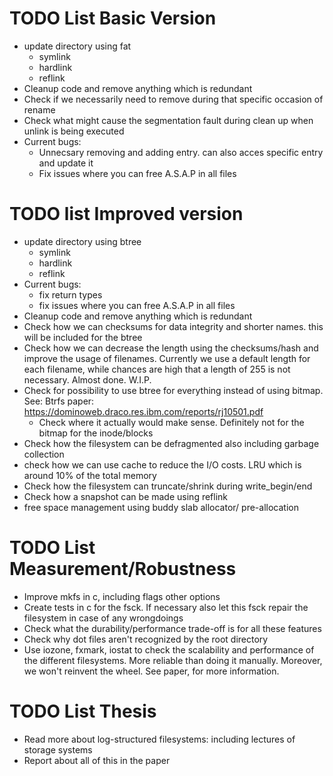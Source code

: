 # TODO List Basic Version
- update directory using fat
  - symlink
  - hardlink
  - reflink
- Cleanup code and remove anything which is redundant
- Check if we necessarily need to remove during that specific occasion of rename
- Check what might cause the segmentation fault during clean up when unlink is being executed
- Current bugs:
  - Unnecsary removing and adding entry. can also acces specific entry and update it
  - Fix issues where you can free A.S.A.P in all files

# TODO list Improved version
- update directory using btree
  - symlink
  - hardlink
  - reflink
- Current bugs:
  - fix return types
  - fix issues where you can free A.S.A.P in all files
- Cleanup code and remove anything which is redundant
- Check how we can checksums for data integrity and shorter names. this will be included for the btree
- Check how we can decrease the length using the checksums/hash and improve the usage of filenames.
  Currently we use a default length for each filename, while chances are high that a length of 255 is not necessary. Almost done. W.I.P.
- Check for possibility to use btree for everything instead of using bitmap. See: Btrfs paper: https://dominoweb.draco.res.ibm.com/reports/rj10501.pdf
  - Check where it actually would make sense. Definitely not for the bitmap for the inode/blocks
- Check how the filesystem can be defragmented also including garbage collection
- check how we can use cache to reduce the I/O costs. LRU which is around 10% of the total memory
- Check how the filesystem can truncate/shrink during write_begin/end
- Check how a snapshot can be made using reflink
- free space management using buddy slab allocator/ pre-allocation

# TODO List Measurement/Robustness
- Improve mkfs in c, including flags other options
- Create tests in c for the fsck. If necessary also let this fsck repair the filesystem in case of any wrongdoings
- Check what the durability/performance trade-off is for all these features
- Check why dot files aren't recognized by the root directory
- Use iozone, fxmark, iostat to check the scalability and performance of the different filesystems. More reliable than doing it manually. Moreover, we won't reinvent the wheel. See paper, for more information.


# TODO List Thesis
- Read more about log-structured filesystems: including lectures of storage systems
- Report about all of this in the paper